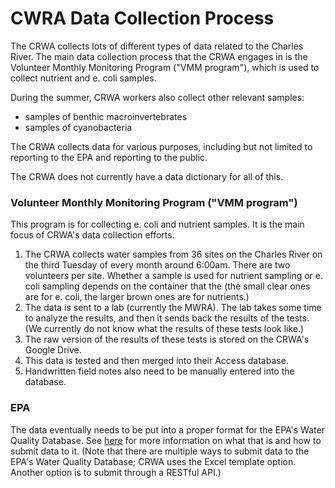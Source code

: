 # CWRA Data Collection Process

The CRWA collects lots of different types of data related to the Charles River. The main data collection process that the CRWA engages in is the Volunteer Monthly Monitoring Program ("VMM program"), which is used to collect nutrient and e. coli samples.

During the summer, CRWA workers also collect other relevant samples:

- samples of benthic macroinvertebrates
- samples of cyanobacteria

The CRWA collects data for various purposes, including but not limited to reporting to the EPA and reporting to the public.

The CRWA does not currently have a data dictionary for all of this.

### Volunteer Monthly Monitoring Program ("VMM program")

This program is for collecting e. coli and nutrient samples. It is the main focus of CRWA's data collection efforts.

1. The CRWA collects water samples from 36 sites on the Charles River on the third Tuesday of every month around 6:00am. There are two volunteers per site. Whether a sample is used for nutrient sampling or e. coli sampling depends on the container that the (the small clear ones are for e. coli, the larger brown ones are for nutrients.)
2. The data is sent to a lab (currently the MWRA). The lab takes some time to analyze the results, and then it sends back the results of the tests. (We currently do not know what the results of these tests look like.)
3. The raw version of the results of these tests is stored on the CRWA's Google Drive.
4. This data is tested and then merged into their Access database.
5. Handwritten field notes also need to be manually entered into the database.

### EPA

The data eventually needs to be put into a proper format for the EPA's Water Quality Database. See [here](water-quality-database.md) for more information on what that is and how to submit data to it. (Note that there are multiple ways to submit data to the EPA's Water Quality Database; CRWA uses the Excel template option. Another option is to submit through a RESTful API.)